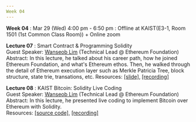 ```yaml
---
Week 04
---
```


<b>Week 04</b>
: Mar 29 (Wed) 4:00 pm - 6:50 pm
  : Offline at KAIST(E3-1, Room 1501 (1st Common Class Room)) + Online zoom

<b>Lecture 07</b>
: Smart Contract & Programming Solidity<br>
  Guest Speaker: <a href="/kaist/speaker/#Wanseob Lim">Wanseob Lim</a> (Technical Lead @ Ethereum Foundation)<br>
  Abstract: In this lecture, he talked about his career path, how he joined Ethereum Foundation, and what's Ethereum ethos. Then, he walked through the detail of Ethereum execution layer such as Merkle Patricia Tree, block structure, state trie, transations, etc. 
  Resources: <a href="/kaist/assets/files/Web3@KAIST-Lecture07.pdf" target="_blank">[slide]</a>, <a href="https://youtu.be/8edB5px2lJI" target="_blank">[recording]</a><br>

<b>Lecture 08</b>
: KAIST Bitcoin: Solidity Live Coding<br>
  Guest Speaker: <a href="/kaist/speaker/#Wanseob Lim">Wanseob Lim</a> (Technical Lead @ Ethereum Foundation)<br>
  Abstract: In this lecture, he presented live coding to implement Bitcoin over Ethereum with Solidity.  
  Resources: <a href="https://github.com/wanseob/web3-kaist-bitcoin" target="_blank">[source code]</a>, <a href="https://youtu.be/CaXGKFKJ7vQ" target="_blank">[recording]</a><br>
